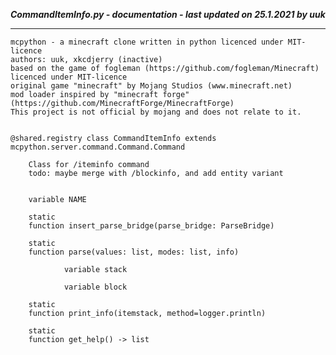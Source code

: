 ***CommandItemInfo.py - documentation - last updated on 25.1.2021 by uuk***
___

    mcpython - a minecraft clone written in python licenced under MIT-licence
    authors: uuk, xkcdjerry (inactive)
    based on the game of fogleman (https://github.com/fogleman/Minecraft) licenced under MIT-licence
    original game "minecraft" by Mojang Studios (www.minecraft.net)
    mod loader inspired by "minecraft forge" (https://github.com/MinecraftForge/MinecraftForge)
    This project is not official by mojang and does not relate to it.


    @shared.registry class CommandItemInfo extends mcpython.server.command.Command.Command
        
        Class for /iteminfo command
        todo: maybe merge with /blockinfo, and add entity variant


        variable NAME

        static
        function insert_parse_bridge(parse_bridge: ParseBridge)

        static
        function parse(values: list, modes: list, info)

                variable stack

                variable block

        static
        function print_info(itemstack, method=logger.println)

        static
        function get_help() -> list
